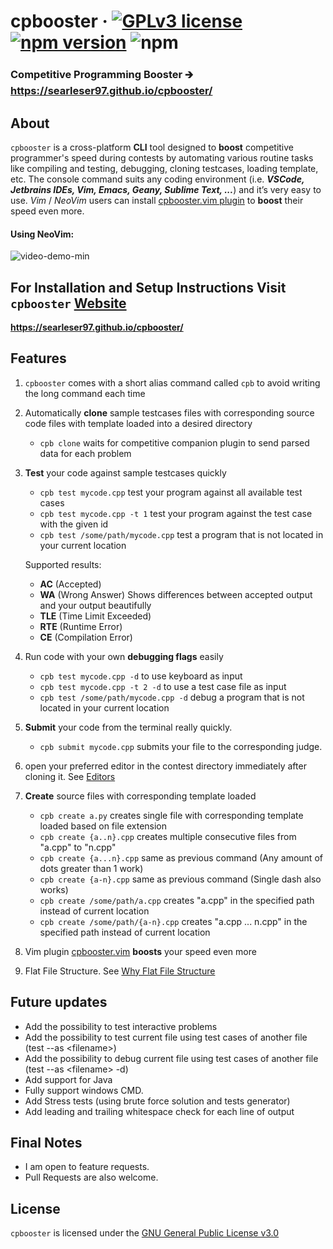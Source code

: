 # cpbooster &middot; [![GPLv3 license](https://img.shields.io/badge/License-GPLv3-blue.svg)](https://github.com/searleser97/cpbooster/blob/master/LICENSE) [![npm version](https://badge.fury.io/js/cpbooster.svg#)](https://badge.fury.io/js/cpbooster) ![npm](https://img.shields.io/npm/dt/cpbooster)

### Competitive Programming Booster 🡲 https://searleser97.github.io/cpbooster/

## About

`cpbooster` is a cross-platform **CLI** tool designed to **boost** competitive programmer's speed during contests by automating various routine tasks like compiling and testing, debugging, cloning testcases, loading template, etc. The console command suits any coding environment (i.e. _**VSCode, Jetbrains IDEs, Vim, Emacs, Geany, Sublime Text, ...**_) and it’s very easy to use. _Vim_ / _NeoVim_ users can install [cpbooster.vim plugin](https://github.com/searleser97/cpbooster.vim) to **boost** their speed even more.

#### Using **NeoVim**:
![video-demo-min](https://user-images.githubusercontent.com/5056411/112361632-3874dd80-8c99-11eb-8734-95662003b8cf.gif)


## For Installation and Setup Instructions Visit `cpbooster` [Website](https://searleser97.github.io/cpbooster/)

**https://searleser97.github.io/cpbooster/**

## Features

1. `cpbooster` comes with a short alias command called `cpb` to avoid writing the long command each time
1. Automatically **clone** sample testcases files with corresponding source code files with template loaded into a desired directory
   - `cpb clone` waits for competitive companion plugin to send parsed data for each problem
1. **Test** your code against sample testcases quickly

   - `cpb test mycode.cpp` test your program against all available test cases
   - `cpb test mycode.cpp -t 1` test your program against the test case with the given id
   - `cpb test /some/path/mycode.cpp` test a program that is not located in your current location

   Supported results:

   - **AC** (Accepted)
   - **WA** (Wrong Answer) Shows differences between accepted output and your output beautifully
   - **TLE** (Time Limit Exceeded)
   - **RTE** (Runtime Error)
   - **CE** (Compilation Error)

1. Run code with your own **debugging flags** easily
   - `cpb test mycode.cpp -d` to use keyboard as input
   - `cpb test mycode.cpp -t 2 -d` to use a test case file as input
   - `cpb test /some/path/mycode.cpp -d` debug a program that is not located in your current location
1. **Submit** your code from the terminal really quickly.
   - `cpb submit mycode.cpp` submits your file to the corresponding judge.
1. open your preferred editor in the contest directory immediately after cloning it. See [Editors](https://searleser97.github.io/cpbooster/docs/configuration/#editor-string)

1. **Create** source files with corresponding template loaded
   - `cpb create a.py` creates single file with corresponding template loaded based on file extension
   - `cpb create {a..n}.cpp` creates multiple consecutive files from "a.cpp" to "n.cpp"
   - `cpb create {a...n}.cpp` same as previous command (Any amount of dots greater than 1 work)
   - `cpb create {a-n}.cpp` same as previous command (Single dash also works)
   - `cpb create /some/path/a.cpp` creates "a.cpp" in the specified path instead of current location
   - `cpb create /some/path/{a-n}.cpp` creates "a.cpp ... n.cpp" in the specified path instead of current location

1. Vim plugin [cpbooster.vim](https://github.com/searleser97/cpbooster.vim) **boosts** your speed even more

1. Flat File Structure. See [Why Flat File Structure](https://searleser97.github.io/cpbooster/docs/clone/#why-flat-file-structure)

## Future updates

- Add the possibility to test interactive problems
- Add the possibility to test current file using test cases of another file (test --as \<filename>)
- Add the possibility to debug current file using test cases of another file (test --as \<filename> -d)
- Add support for Java
- Fully support windows CMD.
- Add Stress tests (using brute force solution and tests generator)
- Add leading and trailing whitespace check for each line of output


## Final Notes

- I am open to feature requests.
- Pull Requests are also welcome.

## License

`cpbooster` is licensed under the [GNU General Public License v3.0](https://github.com/searleser97/cpbooster/blob/master/LICENSE)
